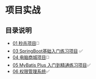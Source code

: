 # 项目实战

## 目录说明

+ [01 秒杀项目](./01.Seckill-Shopping):white_medium_square:
+ [03 SpringBoot基础入门练习项目](./03.SpringBoot) :white_check_mark:
+ [04 电脑商城项目](./04.Computer_Mall):white_medium_square:
+ [05 MyBatis Plus 入门到精通练习项目](./05.MyBatis-Plus):white_check_mark:
+ [06 权限管理系统](./06.AuthoritySystem):white_check_mark:
